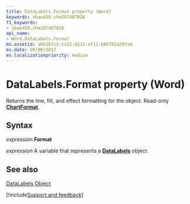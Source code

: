 ```yaml
---
title: DataLabels.Format property (Word)
keywords: vbawd10.chm207487026
f1_keywords:
- vbawd10.chm207487026
api_name:
- Word.DataLabels.Format
ms.assetid: a661b7c2-ca32-6211-af11-b66702a30fa8
ms.date: 06/08/2017
ms.localizationpriority: medium
---
```



# DataLabels.Format property (Word)

Returns the line, fill, and effect formatting for the object. Read-only **[ChartFormat](Word.ChartFormat.md)**.


## Syntax

_expression_.**Format**

_expression_ A variable that represents a **[DataLabels](Word.DataLabels.md)** object.


## See also


[DataLabels Object](Word.DataLabels.md)

[!include[Support and feedback](~/includes/feedback-boilerplate.md)]